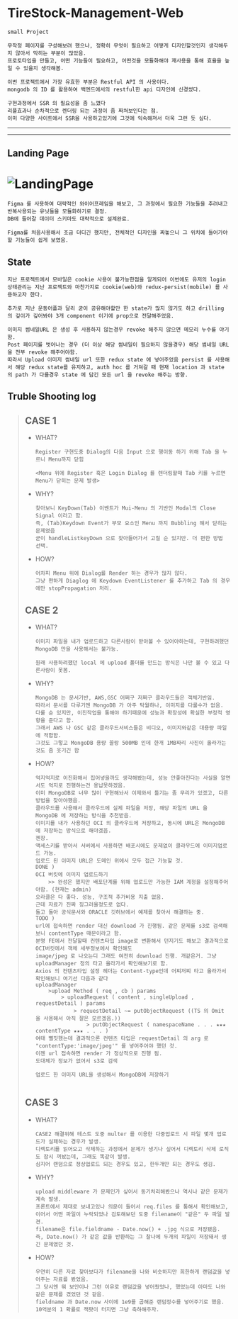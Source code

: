 # TireStock-Management-Web

    small Project

    무작정 페이지를 구성해보려 했으나, 정확히 무엇이 필요하고 어떻게 디자인할것인지 생각해두지 않아서 막히는 부분이 많았음.
    프로토타입을 만들고, 어떤 기능들이 필요하고, 어떤것을 모듈화해야 재사용을 통해 효율을 높일 수 있을지 생각해봄.

    이번 프로젝트에서 가장 유효한 부분은 Restful API 의 사용이다.
    mongodb 의 ID 를 활용하여 백엔드에서의 restful한 api 디자인에 신경썼다.

    구현과정에서 SSR 의 필요성을 좀 느꼈다
    리플효과나 순차적으로 렌더링 되는 과정이 좀 짜쳐보인다는 점.
    이미 다양한 사이트에서 SSR을 사용하고있기에 그것에 익숙해져서 더욱 그런 듯 싶다.

---

---

## Landing Page

# ![LandingPage](https://user-images.githubusercontent.com/75712211/197938497-b423dbb9-4b8d-41ff-939b-399f7467d2c6.png)

    Figma 를 사용하여 대략적인 와이어프레임을 해보고, 그 과정에서 필요한 기능들을 추려내고 반복사용되는 유닛들을 모듈화하기로 결정.
    DB에 들어갈 데이터 스키마도 대략적으로 설계완료.

    Figma를 처음사용해서 조금 더디긴 했지만, 전체적인 디자인을 짜놓으니 그 위치에 들어가야 할 기능들이 쉽게 보였음.

## State

    지난 프로젝트에서 모바일은 cookie 사용이 불가능한점을 알게되어 이번에도 유저의 login 상태관리는 지난 프로젝트와 마찬가지로 cookie(web)와 redux-persist(mobile) 를 사용하고자 한다.

    추가로 지난 운동어플과 달리 굳이 공유해야할만 한 state가 많지 않기도 하고 drilling 의 깊이가 깊어봐야 3개 component 이기에 prop으로 전달해주었음.

    이미지 썸네일URL 은 생성 후 사용하지 않는경우 revoke 해주지 않으면 메모리 누수를 야기함.
    Post 페이지를 벗어나는 경우 (더 이상 해당 썸네일이 필요하지 않을경우) 해당 썸네일 URL 을 전부 revoke 해주어야함.
    따라서 Upload 이미지 썸네일 url 또한 redux state 에 넣어주었음 persist 를 사용해서 해당 redux state를 유지하고, auth hoc 를 거쳐갈 때 현재 location 과 state 의 path 가 다를경우 state 에 담긴 모든 url 을 revoke 해주는 방향.

## Truble Shooting log

> ## CASE 1
>
> - WHAT?
>
>   ```
>   Register 구현도중 Dialog의 다음 Input 으로 행이동 하기 위해 Tab 을 누르니 Menu까지 닫힘
>
>   <Menu 위에 Register 혹은 Login Dialog 를 렌더링할때 Tab 키를 누르면 Menu가 닫히는 문제 발생>
>   ```
>
> - WHY?
>   ```
>   찾아보니 KeyDown(Tab) 이벤트가 Mui-Menu 의 기반인 Modal의 Close Signal 이라고 함.
>   즉, (Tab)Keydown Event가 부모 요소인 Menu 까지 Bubbling 해서 닫히는 문제였음
>   굳이 handleListkeyDown 으로 찾아들어가서 고칠 순 있지만. 더 편한 방법 선택.
>   ```
> - HOW?
>   ```
>   어차피 Menu 위에 Dialog를 Render 하는 경우가 많지 않다.
>   그냥 편하게 Diaglog 에 Keydown EventListener 를 추가하고 Tab 의 경우에만 stopPropagation 처리.
>   ```
>
> ## CASE 2
>
> - WHAT?
>
>   ```
>   이미지 파일을 내가 업로드하고 다른사람이 받아볼 수 있어야하는데, 구현하려했던 MongoDB 만을 사용해서는 불가능.
>
>   원래 사용하려했던 local 에 upload 폴더를 만드는 방식은 나만 볼 수 있고 다른사람이 못봄.
>   ```
>
> - WHY?
>   ```
>   MongoDB 는 문서기반, AWS,GSC 어쩌구 저쩌구 클라우드들은 객체기반임.
>   따라서 문서를 다루기엔 MongoDB 가 아주 탁월하나, 이미지를 다룰수가 없음.
>   다룰 순 있지만, 이진작업을 통해야 하기때문에 성능과 확장성에 확실한 부정적 영향을 준다고 함.
>   그래서 AWS 나 GSC 같은 클라우드서비스들은 비디오, 이미지와같은 대용량 파일에 적합함.
>   그것도 그렇고 MongoDB 용량 꼴랑 500MB 인데 한개 1MB짜리 사진이 올라가는것도 좀 웃기긴 함
>   ```
> - HOW?
>
>   ```
>   억지억지로 이진화해서 집어넣을까도 생각해봤는데, 성능 안좋아진다는 사실을 알면서도 억지로 진행하는건 용납못하겠음.
>   이미 MongoDB로 너무 많이 구현해놔서 이제와서 틀기는 좀 무리가 있겠고, 다른 방법을 찾아야했음.
>   클라우드를 사용해서 클라우드에 실제 파일을 저장, 해당 파일의 URL 을 MongoDB 에 저장하는 방식을 추천받음.
>   이미지를 내가 사용하던 OCI 의 클라우드에 저장하고, 동시에 URL은 MongoDB 에 저장하는 방식으로 해야겠음.
>   젠장.
>   액세스키를 받아서 서버에서 사용하면 배포시에도 문제없이 클라우드에 이미지업로드 가능.
>   업로드 된 이미지 URL은 도메인 위에서 모두 접근 가능할 것.
>   DONE )
>   OCI 버킷에 이미지 업로드하기
>       >> 완성은 했지만 배포단계를 위해 업로드만 가능한 IAM 계정을 설정해주어야함. (현재는 admin)
>   오라클은 다 좋다. 성능, 구조적 추가비용 지출 없음.
>   근데 자료가 진짜 징그러울정도로 없다.
>   돌고 돌아 공식문서와 ORACLE 깃허브에서 예제를 찾아서 해결하는 중.
>   TODO )
>   url에 접속하면 render 대신 download 가 진행됨. 같은 문제를 s3로 검색해보니 contentType 때문이라고 함.
>   분명 FE에서 전달할때 컨텐츠타입 image로 변환해서 던지기도 해보고 결과적으로 OCI버킷에서 객체 세부정보에서 확인해도
>   image/jpeg 로 나오는디 그래도 여전히 download 진행. 개같은거. 그냥 uploadManager 정의 타고 올라가서 확인해보기로 함.
>   Axios 의 컨텐츠타입 설정 헤더는 Content-type인데 어찌저찌 타고 올라가서 확인해보니 여기선 다음과 같다
>   uploadManager
>       >upload Method ( req , cb ) params
>           > uploadRequest ( content , singleUpload , requestDetail ) params
>               > requestDetail ~= putObjectRequest ((TS 의 Omit 을 사용해서 아직 잘은 모르겠음.))
>                   > putObjectRequest ( namespaceName . . . ★★★ contentType ★★★ . . . )
>   여태 뻘짓했는데 결과적으론 컨텐츠 타입은 requestDetail 의 arg 로 "contentType:'image/jpeg'" 를 넣어주어야 했던 것.
>   이젠 url 접속하면 render 가 정상적으로 진행 됨.
>   도대체가 정보가 없어서 s3로 검색
>
>   업로드 한 이미지 URL을 생성해서 MongoDB에 저장하기
>
>
>   ```
>
> ## CASE 3
>
> - WHAT?
>
>   ```
>   CASE2 해결위해 테스트 도중 multer 를 이용한 다중업로드 시 파일 몇개 업로드가 실패하는 경우가 발생.
>   디렉토리를 읽어오고 삭제하는 과정에서 문제가 생기나 싶어서 디렉토리 삭제 로직도 잠시 꺼놨는데, 그래도 똑같이 발생.
>   심지어 랜덤으로 정상업로드 되는 경우도 있고, 한두개만 되는 경우도 생김.
>   ```
>
> - WHY?
>
>   ```
>   upload middleware 가 문제인가 싶어서 동기처리해봤으나 역시나 같은 문제가 계속 발생.
>   프론트에서 제대로 보내고있나 의문이 들어서 req.files 를 통해서 확인해보고,
>   이어서 어떤 파일이 누락되었나 검토해보던 도중 filename이 "같은" 두 파일 발견.
>   filename은 file.fieldname - Date.now() + .jpg 식으로 저장됐음.
>   즉, Date.now() 가 같은 값을 반환하는 그 찰나에 두개의 파일이 저장돼서 생긴 문제였던 것.
>   ```
>
> - HOW?
>
>   ```
>   우연히 다른 자료 찾아보다가 filename을 나와 비슷하지만 희한하게 랜덤값을 넣어주는 자료를 봤었음.
>   그 당시엔 뭐 보안이나 그런 이유로 랜덤값을 넣어줬었나, 했었는데 아마도 나와 같은 문제를 겼었던 것 같음.
>   fieldname 과 Date.now 사이에 1e9를 곱해준 랜덤정수를 넣어주기로 했음.
>   10억분의 1 확률로 잭팟이 터지면 그냥 축하해주자.
>   ```
